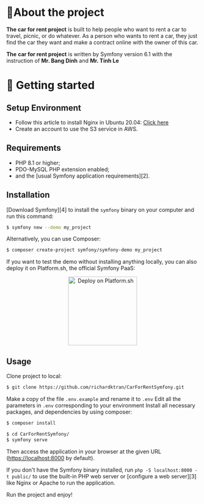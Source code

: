 # 🥇About the project

**The car for rent project** is built to help people who want to rent a car to travel, picnic, or do whatever. As a
person who wants to rent a car, they just find the car they want and make a contract online with the owner of this car.

**The** **car for rent project** is written by Symfony version 6.1 with the instruction of **Mr. Bang
Dinh** and **Mr. Tinh Le**

# 🎉 Getting started

## Setup Environment

- Follow this article to install Nginx in Ubuntu
  20.04: [Click here](https://www.digitalocean.com/community/tutorials/how-to-install-nginx-on-ubuntu-20-04)
- Create an account to use the S3 service in AWS.


Requirements
------------

* PHP 8.1 or higher;
* PDO-MySQL PHP extension enabled;
* and the [usual Symfony application requirements][2].

Installation
------------

[Download Symfony][4] to install the `symfony` binary on your computer and run
this command:

```bash
$ symfony new --demo my_project
```

Alternatively, you can use Composer:

```bash
$ composer create-project symfony/symfony-demo my_project
```

If you want to test the demo without installing anything locally, you can also
deploy it on Platform.sh, the official Symfony PaaS:

<p align="center">
<a href="https://console.platform.sh/projects/create-project?template=https://raw.githubusercontent.com/symfonycorp/platformsh-symfony-template-metadata/main/template-metadata-demo.yaml&utm_content=symfonycorp&utm_source=github&utm_medium=button&utm_campaign=deploy_on_platform"><img src="https://platform.sh/images/deploy/lg-blue.svg" alt="Deploy on Platform.sh" width="180px" /></a>
</p>

Usage
-----

Clone project to local:

```bash
$ git clone https://github.com/richardktran/CarForRentSymfony.git
```

Make a copy of the file `.env.example` and rename it to `.env`
Edit all the parameters in `.env` corresponding to your environment
Install all necessary packages, and dependencies by using composer:

```bash
$ composer install
```

```bash
$ cd CarForRentSymfony/
$ symfony serve
```

Then access the application in your browser at the given URL (<https://localhost:8000> by default).

If you don't have the Symfony binary installed, run `php -S localhost:8000 -t public/`
to use the built-in PHP web server or [configure a web server][3] like Nginx or
Apache to run the application.


Run the project and enjoy!
